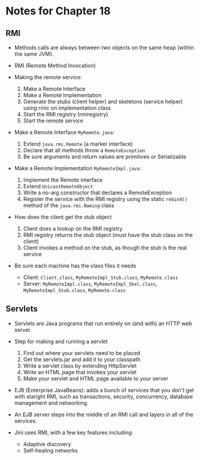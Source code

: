 # Notes for Chapter 18

## RMI

* Methods calls are always between two objects on the same heap (within the same JVM).

* RMI (Remote Method Invocation)

* Making the remote service:
    1. Make a Remote Interface
    2. Make a Remote Implementation
    3. Generate the stubs (client helper) and skeletons (service helper) using rmic on implementation class
    4. Start the RMI registry (rmiregistry)
    5. Start the remote service

* Make a Remote Interface `MyRemote.java`:
    1. Extend `java.rmi.Remote` (a marker interface)
    2. Declare that all methods throw a `RemoteException`
    3. Be sure arguments and return values are primitives or Serializable

* Make a Remote Implementation `MyRemoteImpl.java`:
    1. Implement the Remote interface
    2. Extend `UnicastRemoteObject`
    3. Write a no-arg constructor that declares a RemoteException
    4. Register the service with the RMI registry using the static `rebind()` method of the `java.rmi.Naming` class

* How does the client get the stub object
    1. Client does a lookup on the RMI registry
    2. RMI registry returns the stub object (must have the stub class on the client)
    3. Client invokes a method on the stub, as though the stub is the real service

* Be sure each machine has the class files it needs
    * Client: `Client.class`, `MyRemoteImpl_Stub.class`, `MyRemote.class`
    * Server: `MyRemoteImpl.class`, `MyRemoteImpl_Skel.class`, `MyRemoteImpl_Stub.class`, `MyRemote.class`

## Servlets

* Servlets are Java programs that run entirely on (and with) an HTTP web server.

* Step for making and running a servlet
    1. Find out where your servlets need to be placed
    2. Get the servlets.jar and add it to your classpath
    3. Write a servlet class by extending HttpServlet
    4. Write an HTML page that invokes your servlet
    5. Make your servlet and HTML page available to your server

* EJB (Enterprise JavaBeans): adds a bunch of services that you don't get with staright RMI, such as transactions, security, concurrency, database management and networking.

* An EJB server steps into the middle of an RMI call and layers in all of the services.

* Jini uses RMI, with a few key features including:
    * Adaptive discovery
    * Self-healing networks